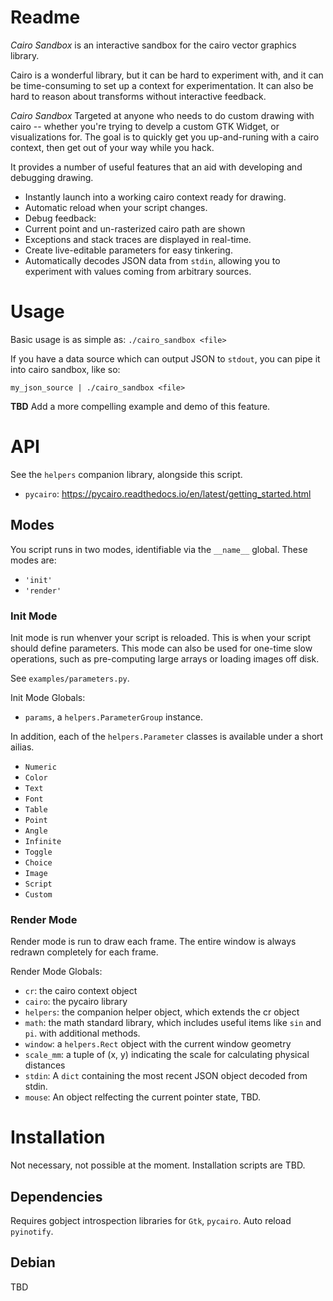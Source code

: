 # Readme

*Cairo Sandbox* is an interactive sandbox for the cairo vector
graphics library.

Cairo is a wonderful library, but it can be hard to experiment with,
and it can be time-consuming to set up a context for
experimentation. It can also be hard to reason about transforms
without interactive feedback.

*Cairo Sandbox* Targeted at anyone who needs to do custom drawing
with cairo -- whether you're trying to develp a custom GTK Widget, or
visualizations for. The goal is to quickly get you up-and-runing with
a cairo context, then get out of your way while you hack.

It provides a number of useful features that an aid with developing
and debugging drawing.

- Instantly launch into a working cairo context ready for drawing.
- Automatic reload when your script changes.
- Debug feedback:
 - Current point and un-rasterized cairo path are shown
 - Exceptions and stack traces are displayed in real-time.
- Create live-editable parameters for easy tinkering.
- Automatically decodes JSON data from `stdin`, allowing you to
  experiment with values coming from arbitrary sources.

# Usage

Basic usage is as simple as: `./cairo_sandbox <file>`

If you have a data source which can output JSON to `stdout`, you can
pipe it into cairo sandbox, like so:

`my_json_source | ./cairo_sandbox <file>`

**TBD** Add a more compelling example and demo of this feature.

# API

See the `helpers` companion library, alongside this script.

- `pycairo`: https://pycairo.readthedocs.io/en/latest/getting_started.html

## Modes

You script runs in two modes, identifiable via the `__name__`
global. These modes are:

- `'init'`
- `'render'`

### Init Mode

Init mode is run whenver your script is reloaded. This is when your
script should define parameters. This mode can also be used for
one-time slow operations, such as pre-computing large arrays or
loading images off disk.

See `examples/parameters.py`.

Init Mode Globals:

- `params`, a `helpers.ParameterGroup` instance.

In addition, each of the `helpers.Parameter` classes is available
under a short ailias.

- `Numeric`
- `Color`
- `Text`
- `Font`
- `Table`
- `Point`
- `Angle`
- `Infinite`
- `Toggle`
- `Choice`
- `Image`
- `Script`
- `Custom`

### Render Mode

Render mode is run to draw each frame. The entire window is always
redrawn completely for each frame.

Render Mode Globals:

- `cr`: the cairo context object
- `cairo`: the pycairo library
- `helpers`: the companion helper object, which extends the cr object
- `math`: the math standard library, which includes useful items like `sin` and `pi`.
  with additional methods.
- `window`: a `helpers.Rect` object with the current window geometry
- `scale_mm`: a tuple of (x, y) indicating the scale for calculating physical distances
- `stdin`: A `dict` containing the most recent JSON object decoded from stdin.
- `mouse`: An object relfecting the current pointer state, TBD.

# Installation

Not necessary, not possible at the moment. Installation scripts are TBD.

## Dependencies

Requires gobject introspection libraries for `Gtk`, `pycairo`. Auto
reload `pyinotify`.

## Debian

TBD
